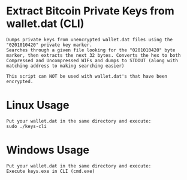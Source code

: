 # Extract Bitcoin Private Keys from wallet.dat (CLI)
    Dumps private keys from unencrypted wallet.dat files using the "0201010420" private key marker.
    Searches through a given file looking for the "0201010420" byte marker, then extracts the next 32 bytes. Converts the hex to both Compressed and Uncompressed WIFs and dumps to STDOUT (along with matching address to making searching easier)

    This script can NOT be used with wallet.dat's that have been encrypted.

# Linux Usage
    Put your wallet.dat in the same directory and execute:
    sudo ./keys-cli

# Windows Usage
    Put your wallet.dat in the same directory and execute:
    Execute keys.exe in CLI (cmd.exe)

